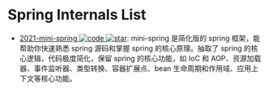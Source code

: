 # Spring Internals List

- [2021-mini-spring ![code](https://martrix-usa.oss-accelerate.aliyuncs.com/logo/code.svg) ![star](https://img.shields.io/github/stars/DerekYRC/mini-spring)](https://github.com/DerekYRC/mini-spring): mini-spring 是简化版的 spring 框架，能帮助你快速熟悉 spring 源码和掌握 spring 的核心原理。抽取了 spring 的核心逻辑，代码极度简化，保留 spring 的核心功能，如 IoC 和 AOP、资源加载器、事件监听器、类型转换、容器扩展点、bean 生命周期和作用域、应用上下文等核心功能。
